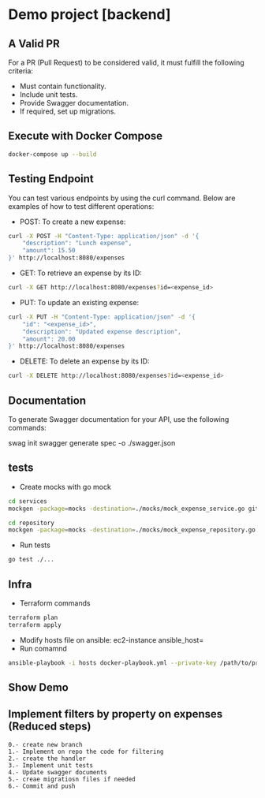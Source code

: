 # Demo project [backend]
## A Valid PR

For a PR (Pull Request) to be considered valid, it must fulfill the following criteria:

- Must contain functionality.
- Include unit tests.
- Provide Swagger documentation.
- If required, set up migrations.

## Execute with Docker Compose

```bash
docker-compose up --build
```

## Testing Endpoint
You can test various endpoints by using the curl command. Below are examples of how to test different operations:

- POST: To create a new expense:
```bash
curl -X POST -H "Content-Type: application/json" -d '{
    "description": "Lunch expense",
    "amount": 15.50
}' http://localhost:8080/expenses
```

- GET: To retrieve an expense by its ID:
```bash
curl -X GET http://localhost:8080/expenses?id=<expense_id>
```

- PUT: To update an existing expense:
```bash
curl -X PUT -H "Content-Type: application/json" -d '{
    "id": "<expense_id>",
    "description": "Updated expense description",
    "amount": 20.00
}' http://localhost:8080/expenses
```

- DELETE: To delete an expense by its ID:
```bash
curl -X DELETE http://localhost:8080/expenses?id=<expense_id>
```

## Documentation
To generate Swagger documentation for your API, use the following commands:

swag init
swagger generate spec -o ./swagger.json

## tests
- Create mocks with go mock
```bash
cd services
mockgen -package=mocks -destination=./mocks/mock_expense_service.go github.com/demo-talent/services ExpenseService
```
```bash
cd repository
mockgen -package=mocks -destination=./mocks/mock_expense_repository.go github.com/demo-talent/repository ExpenseRepositoryInterface
```
- Run tests
```bash
go test ./...
```

## Infra
- Terraform commands
```bash
terraform plan
terraform apply
```

- Modify hosts file on ansible: 
ec2-instance ansible_host=<public-ip-address>
- Run comamnd
```bash
ansible-playbook -i hosts docker-playbook.yml --private-key /path/to/private-key.pem
```

## Show Demo
## Implement filters by property on expenses (Reduced steps)
    0.- create new branch
    1.- Implement on repo the code for filtering
    2.- create the handler
    3.- Implement unit tests
    4.- Update swagger documents
    5.- creae migratiosn files if needed
    6.- Commit and push